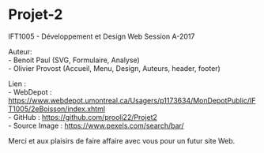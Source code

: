 # Projet-2
IFT1005 - Développement et Design Web
Session A-2017

Auteur: <br>
    - Benoit Paul (SVG, Formulaire, Analyse)<br>
    - Olivier Provost (Accueil, Menu, Design, Auteurs, header, footer)<br>



Lien : <br>
    - WebDepot : https://www.webdepot.umontreal.ca/Usagers/p1173634/MonDepotPublic/IFT1005/2eBoisson/index.xhtml<br>
    - GitHub   : https://github.com/prooli22/Projet2 <br>
    - Source Image : https://www.pexels.com/search/bar/ <br>

Merci et aux plaisirs de faire affaire avec vous pour un futur site Web.